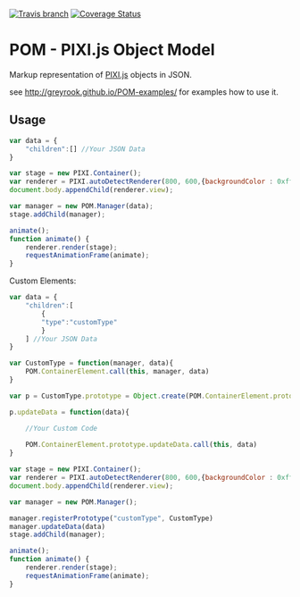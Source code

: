 [![Travis branch](https://img.shields.io/travis/GreyRook/POM/master.svg?style=flat-square)](https://travis-ci.org/GreyRook/POM)
[![Coverage Status](https://img.shields.io/coveralls/GreyRook/POM/master.svg?style=flat-square)](https://coveralls.io/github/GreyRook/POM?branch=master)

# POM - PIXI.js Object Model

Markup representation of [PIXI.js](http://www.pixijs.com/) objects in JSON.

see http://greyrook.github.io/POM-examples/ for examples how to use it.


## Usage

```javascript
var data = {
    "children":[] //Your JSON Data
} 

var stage = new PIXI.Container();
var renderer = PIXI.autoDetectRenderer(800, 600,{backgroundColor : 0xffffff});
document.body.appendChild(renderer.view);

var manager = new POM.Manager(data);
stage.addChild(manager);

animate();
function animate() {
    renderer.render(stage);
    requestAnimationFrame(animate);
}
```

Custom Elements:

```javascript
var data = {
    "children":[
        {
        "type":"customType"
        }
    ] //Your JSON Data
} 

var CustomType = function(manager, data){
    POM.ContainerElement.call(this, manager, data)
}

var p = CustomType.prototype = Object.create(POM.ContainerElement.prototype)

p.updateData = function(data){

    //Your Custom Code
    
    POM.ContainerElement.prototype.updateData.call(this, data)
}

var stage = new PIXI.Container();
var renderer = PIXI.autoDetectRenderer(800, 600,{backgroundColor : 0xffffff});
document.body.appendChild(renderer.view);

var manager = new POM.Manager();

manager.registerPrototype("customType", CustomType)
manager.updateData(data)
stage.addChild(manager);

animate();
function animate() {
    renderer.render(stage);
    requestAnimationFrame(animate);
}
```
